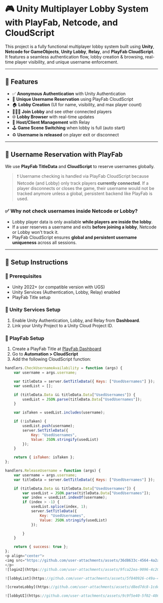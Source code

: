 # 🎮 Unity Multiplayer Lobby System with PlayFab, Netcode, and CloudScript

This project is a fully functional multiplayer lobby system built using **Unity**, **Netcode for GameObjects**, **Unity Lobby**, **Relay**, and **PlayFab CloudScript**. It features a seamless authentication flow, lobby creation & browsing, real-time player visibility, and unique username enforcement.

---

## 🚀 Features

- ✅ **Anonymous Authentication** with Unity Authentication
- 🧾 **Unique Username Reservation** using PlayFab CloudScript
- 🏠 **Lobby Creation** (UI for name, visibility, and max player count)
- 🧍🧍‍♂️ **Join Lobby** and see other connected players
- 🌐 **Lobby Browser** with real-time updates
- 🔐 **Host/Client Management** with Relay
- 🕹️ **Game Scene Switching** when lobby is full (auto start)
- ♻️ **Username is released** on player exit or disconnect

---

## 🧠 Username Reservation with PlayFab

We use **PlayFab TitleData** and **CloudScript** to reserve usernames globally.

> ❗ Username checking is handled via PlayFab CloudScript because Netcode (and Lobby) only track players **currently connected**. If a player disconnects or closes the game, their username would not be tracked anymore unless a global, persistent backend like PlayFab is used.

### ✅ Why not check usernames inside Netcode or Lobby?
- Lobby player data is only available **while players are inside the lobby**.
- If a user reserves a username and exits **before joining a lobby**, Netcode or Lobby won't track it.
- PlayFab CloudScript ensures **global and persistent username uniqueness** across all sessions.

---

## 🧪 Setup Instructions

### 🔧 Prerequisites
- Unity 2022+ (or compatible version with UGS)
- Unity Services (Authentication, Lobby, Relay) enabled
- PlayFab Title setup

### 🔑 Unity Services Setup
1. Enable Unity Authentication, Lobby, and Relay from **Dashboard**.
2. Link your Unity Project to a Unity Cloud Project ID.

### 🔗 PlayFab Setup
1. Create a PlayFab Title at [PlayFab Dashboard](https://developer.playfab.com)
2. Go to **Automation > CloudScript**
3. Add the following CloudScript function:

```javascript
handlers.CheckUsernameAvailability = function (args) {
    var username = args.username;

    var titleData = server.GetTitleData({ Keys: ["UsedUsernames"] });
    var usedList = [];

    if (titleData.Data && titleData.Data["UsedUsernames"]) {
        usedList = JSON.parse(titleData.Data["UsedUsernames"]);
    }

    var isTaken = usedList.includes(username);

    if (!isTaken) {
        usedList.push(username);
        server.SetTitleData({
            Key: "UsedUsernames",
            Value: JSON.stringify(usedList)
        });
    }

    return { isTaken: isTaken };
};

handlers.ReleaseUsername = function (args) {
    var username = args.username;
    var titleData = server.GetTitleData({ Keys: ["UsedUsernames"] });

    if (titleData.Data && titleData.Data["UsedUsernames"]) {
        var usedList = JSON.parse(titleData.Data["UsedUsernames"]);
        var index = usedList.indexOf(username);
        if (index > -1) {
            usedList.splice(index, 1);
            server.SetTitleData({
                Key: "UsedUsernames",
                Value: JSON.stringify(usedList)
            });

        }
    }

    return { success: true };
};
<p align="center">
<img src="https://github.com/user-attachments/assets/36d8633c-4564-4a2a-847e-b2bbbd1d9d40.png"  width="400" height="400" >
</p>
![login2](https://github.com/user-attachments/assets/9fca22ea-9096-4c20-aaff-75308a56a19b)

![lobbyList](https://github.com/user-attachments/assets/5f840926-c49a-48cf-b8d4-aa99a5a7bf28)

![createLobby](https://github.com/user-attachments/assets/d8ed7dc8-1cde-473f-a20e-fd9cd6236bd7)

![lobbyUI](https://github.com/user-attachments/assets/9c9f5e40-5f02-4863-abcf-25e0b6e7e344)



